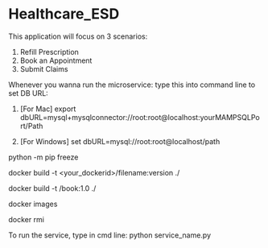 # Healthcare_ESD

This application will focus on 3 scenarios: 
1) Refill Prescription
2) Book an Appointment
3) Submit Claims

Whenever you wanna run the microservice: 
type this into command line to set DB URL:
1) [For Mac]
    export dbURL=mysql+mysqlconnector://root:root@localhost:yourMAMPSQLPort/Path

2) [For Windows]
    set dbURL=mysql://root:root@localhost/path 

<!-- to check list of dependencies -->
python -m pip freeze

<!-- Docker Build Image -->
docker build -t <your_dockerid>/filename:version ./
<!-- example -->
docker build -t <dockerid>/book:1.0 ./


<!-- View Images on Docker -->
docker images

<!-- Remove Images -->
docker rmi <image id>


To run the service, type in cmd line: 
python service_name.py
